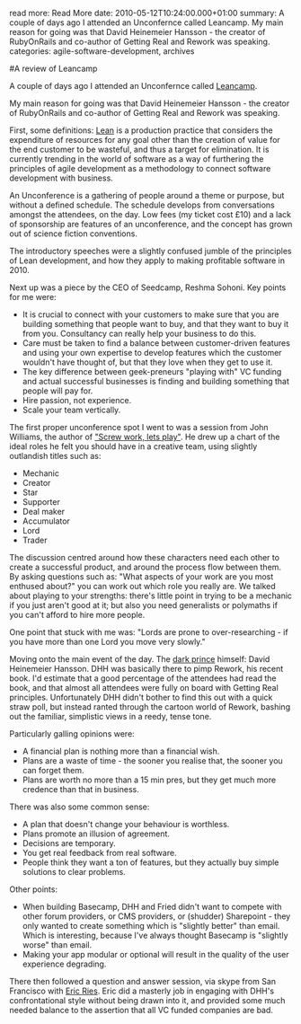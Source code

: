 read more: Read More
date: 2010-05-12T10:24:00.000+01:00
summary: A couple of days ago I attended an Unconfernce called Leancamp. My main reason for going was that David Heinemeier Hansson - the creator of RubyOnRails and co-author of Getting Real and Rework was speaking.
categories: agile-software-development, archives

#A review of Leancamp

A couple of days ago I attended an Unconfernce called [Leancamp](http://register.leanca.mp/notify/).

My main reason for going was that David Heinemeier Hansson - the creator of RubyOnRails and co-author of Getting Real and Rework was speaking.

First, some definitions:
[Lean](http://en.wikipedia.org/wiki/Lean_manufacturing) is a production practice that considers the expenditure of resources for any goal other than the creation of value for the end customer to be wasteful, and thus a target for elimination.
It is currently trending in the world of software as a way of furthering the principles of agile development as a methodology to connect software development with business.

An Unconference is a gathering of people around a theme or purpose, but without a defined schedule. The schedule develops from conversations amongst the attendees, on the day. Low fees (my ticket cost £10) and a lack of sponsorship are features of an unconference, and the concept has grown out of science fiction conventions.

The introductory speeches were a slightly confused jumble of the principles of Lean development, and how they apply to making profitable software in 2010.

Next up was a piece by the CEO of Seedcamp, Reshma Sohoni.
Key points for me were:
* It is crucial to connect with your customers to make sure that you are building something that people want to buy, and that they want to buy it from you. Consultancy can really help your business to do this.
* Care must be taken to find a balance between customer-driven features and using your own expertise to develop features which the customer wouldn't have thought of, but that they love when they get to use it.
* The key difference between geek-preneurs "playing with" VC funding and actual successful businesses is finding and building something that people will pay for.
* Hire passion, not experience.
* Scale your team vertically.

The first proper unconference spot I went to was a session from John Williams, the author of ["Screw work, lets play"](http://www.screwworkletsplay.com/).
He drew up a chart of the ideal roles he felt you should have in a creative team, using slightly outlandish titles such as:
* Mechanic
* Creator
* Star
* Supporter
* Deal maker
* Accumulator
* Lord
* Trader

The discussion centred around how these characters need each other to create a successful product, and around the process flow between them. By asking questions such as: "What aspects of your work are you most enthused about?" you can work out which role you really are. We talked about playing to your strengths: there's little point in trying to be a mechanic if you just aren't good at it; but also you need generalists or polymaths if you can't afford to hire more people.

One point that stuck with me was: "Lords are prone to over-researching - if you have more than one Lord you move very slowly."

Moving onto the main event of the day. The [dark prince](http://en.wikipedia.org/wiki/David_Heinemeier_Hansson) himself: David Heinemeier Hansson.
DHH was basically there to pimp Rework, his recent book. I'd estimate that a good percentage of the attendees had read the book, and that almost all attendees were fully on board with Getting Real principles. Unfortunately DHH didn't bother to find this out with a quick straw poll, but instead ranted through the cartoon world of Rework, bashing out the familiar, simplistic views in a reedy, tense tone.

Particularly galling opinions were: 
* A financial plan is nothing more than a financial wish.
* Plans are a waste of time - the sooner you realise that, the sooner you can forget them.
* Plans are worth no more than a 15 min pres, but they get much more credence than that in business.

There was also some common sense: 
* A plan that doesn't change your behaviour is worthless.
* Plans promote an illusion of agreement.
* Decisions are temporary.
* You get real feedback from real software.
* People think they want a ton of features, but they actually buy simple solutions to clear problems.

Other points: 
* When building Basecamp, DHH and Fried didn't want to compete with other forum providers, or CMS providers, or (shudder) Sharepoint - they only wanted to create something which is "slightly better" than email. Which is interesting, because I've always thought Basecamp is "slightly worse" than email.
* Making your app modular or optional will result in the quality of the user experience degrading.

There then followed a question and answer session, via skype from San Francisco with [Eric Ries](http://www.startuplessonslearned.com/). Eric did a masterly job in engaging with DHH's confrontational style without being drawn into it, and provided some much needed balance to the assertion that all VC funded companies are bad.